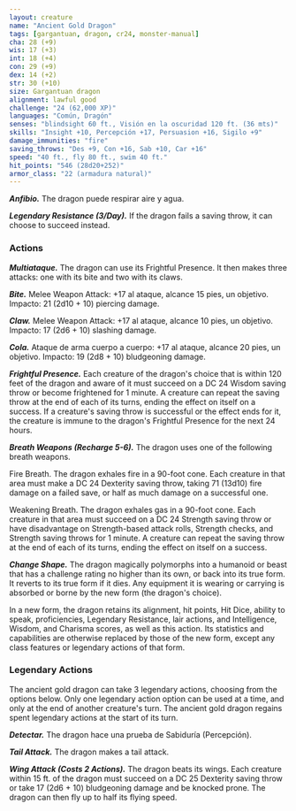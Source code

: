 ```yaml
---
layout: creature
name: "Ancient Gold Dragon"
tags: [gargantuan, dragon, cr24, monster-manual]
cha: 28 (+9)
wis: 17 (+3)
int: 18 (+4)
con: 29 (+9)
dex: 14 (+2)
str: 30 (+10)
size: Gargantuan dragon
alignment: lawful good
challenge: "24 (62,000 XP)"
languages: "Común, Dragón"
senses: "blindsight 60 ft., Visión en la oscuridad 120 ft. (36 mts)"
skills: "Insight +10, Percepción +17, Persuasion +16, Sigilo +9"
damage_immunities: "fire"
saving_throws: "Des +9, Con +16, Sab +10, Car +16"
speed: "40 ft., fly 80 ft., swim 40 ft."
hit_points: "546 (28d20+252)"
armor_class: "22 (armadura natural)"
---
```


***Anfibio.*** The dragon puede respirar aire y agua.

***Legendary Resistance (3/Day).*** If the dragon fails a saving throw, it can choose to succeed instead.

### Actions

***Multiataque.*** The dragon can use its Frightful Presence. It then makes three attacks: one with its bite and two with its claws.

***Bite.*** Melee Weapon Attack: +17 al ataque, alcance 15 pies, un objetivo. Impacto: 21 (2d10 + 10) piercing damage.

***Claw.*** Melee Weapon Attack: +17 al ataque, alcance 10 pies, un objetivo. Impacto: 17 (2d6 + 10) slashing damage.

***Cola.*** Ataque de arma cuerpo a cuerpo: +17 al ataque, alcance 20 pies, un objetivo. Impacto: 19 (2d8 + 10) bludgeoning damage.

***Frightful Presence.*** Each creature of the dragon's choice that is within 120 feet of the dragon and aware of it must succeed on a DC 24 Wisdom saving throw or become frightened for 1 minute. A creature can repeat the saving throw at the end of each of its turns, ending the effect on itself on a success. If a creature's saving throw is successful or the effect ends for it, the creature is immune to the dragon's Frightful Presence for the next 24 hours.

***Breath Weapons (Recharge 5-6).*** The dragon uses one of the following breath weapons.

Fire Breath. The dragon exhales fire in a 90-foot cone. Each creature in that area must make a DC 24 Dexterity saving throw, taking 71 (13d10) fire damage on a failed save, or half as much damage on a successful one.

Weakening Breath. The dragon exhales gas in a 90-foot cone. Each creature in that area must succeed on a DC 24 Strength saving throw or have disadvantage on Strength-based attack rolls, Strength checks, and Strength saving throws for 1 minute. A creature can repeat the saving throw at the end of each of its turns, ending the effect on itself on a success.

***Change Shape.*** The dragon magically polymorphs into a humanoid or beast that has a challenge rating no higher than its own, or back into its true form. It reverts to its true form if it dies. Any equipment it is wearing or carrying is absorbed or borne by the new form (the dragon's choice).

In a new form, the dragon retains its alignment, hit points, Hit Dice, ability to speak, proficiencies, Legendary Resistance, lair actions, and Intelligence, Wisdom, and Charisma scores, as well as this action. Its statistics and capabilities are otherwise replaced by those of the new form, except any class features or legendary actions of that form.

### Legendary Actions

The ancient gold dragon can take 3 legendary actions, choosing from the options below. Only one legendary action option can be used at a time, and only at the end of another creature's turn. The ancient gold dragon regains spent legendary actions at the start of its turn.

***Detectar.*** The dragon hace una prueba de Sabiduría (Percepción).

***Tail Attack.*** The dragon makes a tail attack.

***Wing Attack (Costs 2 Actions).*** The dragon beats its wings. Each creature within 15 ft. of the dragon must succeed on a DC 25 Dexterity saving throw or take 17 (2d6 + 10) bludgeoning damage and be knocked prone. The dragon can then fly up to half its flying speed.